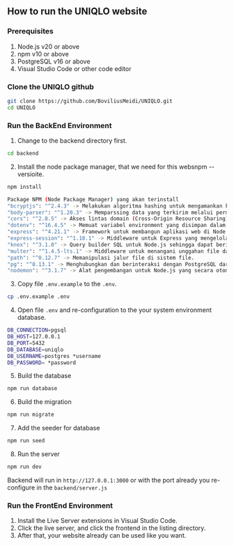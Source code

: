 ## How to run the UNIQLO website

### Prerequisites
1. Node.js v20 or above
2. npm v10 or above
3. PostgreSQL v16 or above
4. Visual Studio Code or other code editor

### Clone the UNIQLO github
```bash
git clone https://github.com/BoviliusMeidi/UNIQLO.git
cd UNIQLO
```
### Run the BackEnd Environment
1. Change to the backend directory first.
```bash
cd backend
```

2. Install the node package manager, that we need for this websnpm --versioite.
```bash
npm install
```
```bash
Package NPM (Node Package Manager) yang akan terinstall
"bcryptjs": "^2.4.3" -> Melakukan algoritma hashing untuk mengamankan kata sandi pengguna.
"body-parser": "^1.20.3" -> Memparssing data yang terkirim melalui permintaan HTTP. seperti JSON atau form data.
"cors": "^2.8.5" -> Akses lintas domain (Cross-Origin Resource Sharing) pada aplikasi Express.
"dotenv": "^16.4.5" -> Memuat variabel environment yang disimpan dalam file .env.
"express": "^4.21.1" -> Framework untuk membangun aplikasi web di Node.js.
"express-session": "^1.18.1" -> Middleware untuk Express yang mengelola session pengguna.
"knex": "^3.1.0" -> Query builder SQL untuk Node.js sehingga dapat berinteraksi dengan database menggunakan antarmuka JavaScript.
"multer": "^1.4.5-lts.1" -> Middleware untuk menangani unggahan file dalam Express.
"path": "^0.12.7" -> Memanipulasi jalur file di sistem file.
"pg": "^8.13.1" -> Menghubungkan dan berinteraksi dengan PostgreSQL dari aplikasi Node.js.
"nodemon": "^3.1.7" -> Alat pengembangan untuk Node.js yang secara otomatis memulai ulang server ketika ada perubahan pada file.
```
3. Copy file `.env.example` to the `.env`.
```bash
cp .env.example .env
```
4. Open file `.env` and re-configuration to the your system environment database.
```bash
DB_CONNECTION=pgsql
DB_HOST=127.0.0.1
DB_PORT=5432
DB_DATABASE=uniqlo
DB_USERNAME=postgres *username
DB_PASSWORD= *password
```
5. Build the database
```bash
npm run database
```
6. Build the migration
```bash
npm run migrate
```
7. Add the seeder for database
```bash
npm run seed
```
8. Run the server
```bash
npm run dev
```

Backend will run in `http://127.0.0.1:3000` or with the port already you re-configure in the `backend/server.js`

### Run the FrontEnd Environment
1. Install the Live Server extensions in Visual Studio Code.
2. Click the live server, and click the frontend in the listing directory.
3. After that, your website already can be used like you want.
